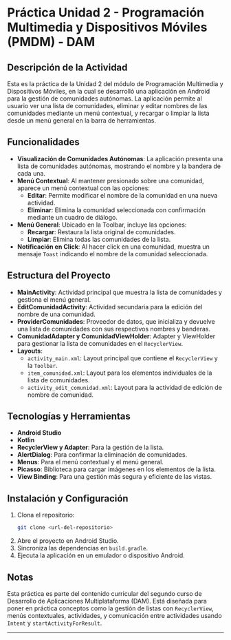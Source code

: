 
# Práctica Unidad 2 - Programación Multimedia y Dispositivos Móviles (PMDM) - DAM

## Descripción de la Actividad

Esta es la práctica de la Unidad 2 del módulo de Programación Multimedia y Dispositivos Móviles, en la cual se desarrolló una aplicación en Android para la gestión de comunidades autónomas. La aplicación permite al usuario ver una lista de comunidades, eliminar y editar nombres de las comunidades mediante un menú contextual, y recargar o limpiar la lista desde un menú general en la barra de herramientas.

## Funcionalidades

- **Visualización de Comunidades Autónomas**: La aplicación presenta una lista de comunidades autónomas, mostrando el nombre y la bandera de cada una.
- **Menú Contextual**: Al mantener presionado sobre una comunidad, aparece un menú contextual con las opciones:
    - **Editar**: Permite modificar el nombre de la comunidad en una nueva actividad.
    - **Eliminar**: Elimina la comunidad seleccionada con confirmación mediante un cuadro de diálogo.
- **Menú General**: Ubicado en la Toolbar, incluye las opciones:
    - **Recargar**: Restaura la lista original de comunidades.
    - **Limpiar**: Elimina todas las comunidades de la lista.
- **Notificación en Click**: Al hacer click en una comunidad, muestra un mensaje `Toast` indicando el nombre de la comunidad seleccionada.

## Estructura del Proyecto

- **MainActivity**: Actividad principal que muestra la lista de comunidades y gestiona el menú general.
- **EditComunidadActivity**: Actividad secundaria para la edición del nombre de una comunidad.
- **ProviderComunidades**: Proveedor de datos, que inicializa y devuelve una lista de comunidades con sus respectivos nombres y banderas.
- **ComunidadAdapter y ComunidadViewHolder**: Adapter y ViewHolder para gestionar la lista de comunidades en el `RecyclerView`.
- **Layouts**:
    - `activity_main.xml`: Layout principal que contiene el `RecyclerView` y la `Toolbar`.
    - `item_comunidad.xml`: Layout para los elementos individuales de la lista de comunidades.
    - `activity_edit_comunidad.xml`: Layout para la actividad de edición de nombre de comunidad.

## Tecnologías y Herramientas

- **Android Studio**
- **Kotlin**
- **RecyclerView y Adapter**: Para la gestión de la lista.
- **AlertDialog**: Para confirmar la eliminación de comunidades.
- **Menus**: Para el menú contextual y el menú general.
- **Picasso**: Biblioteca para cargar imágenes en los elementos de la lista.
- **View Binding**: Para una gestión más segura y eficiente de las vistas.

## Instalación y Configuración

1. Clona el repositorio:
   ```bash
   git clone <url-del-repositorio>
   ```
2. Abre el proyecto en Android Studio.
3. Sincroniza las dependencias en `build.gradle`.
4. Ejecuta la aplicación en un emulador o dispositivo Android.

## Notas

Esta práctica es parte del contenido curricular del segundo curso de Desarrollo de Aplicaciones Multiplataforma (DAM). Está diseñada para poner en práctica conceptos como la gestión de listas con `RecyclerView`, menús contextuales, actividades, y comunicación entre actividades usando `Intent` y `startActivityForResult`.

---